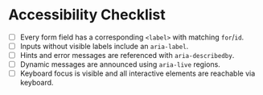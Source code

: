 # Accessibility Checklist

- [ ] Every form field has a corresponding `<label>` with matching `for`/`id`.
- [ ] Inputs without visible labels include an `aria-label`.
- [ ] Hints and error messages are referenced with `aria-describedby`.
- [ ] Dynamic messages are announced using `aria-live` regions.
- [ ] Keyboard focus is visible and all interactive elements are reachable via keyboard.
